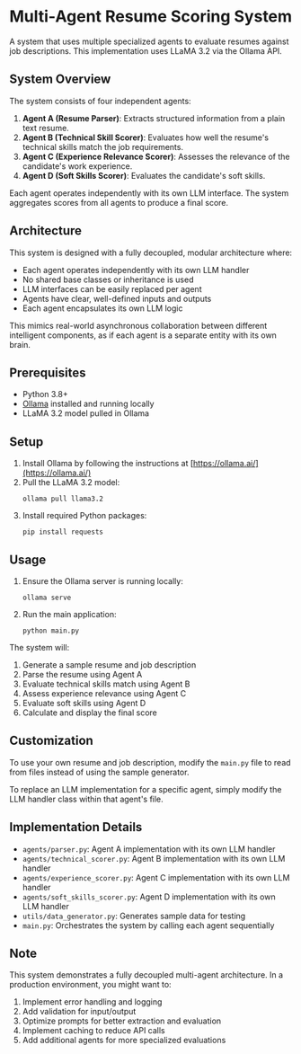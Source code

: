 # Multi-Agent Resume Scoring System

A system that uses multiple specialized agents to evaluate resumes against job descriptions. This implementation uses LLaMA 3.2 via the Ollama API.

## System Overview

The system consists of four independent agents:

1. **Agent A (Resume Parser)**: Extracts structured information from a plain text resume.
2. **Agent B (Technical Skill Scorer)**: Evaluates how well the resume's technical skills match the job requirements.
3. **Agent C (Experience Relevance Scorer)**: Assesses the relevance of the candidate's work experience.
4. **Agent D (Soft Skills Scorer)**: Evaluates the candidate's soft skills.

Each agent operates independently with its own LLM interface. The system aggregates scores from all agents to produce a final score.

## Architecture

This system is designed with a fully decoupled, modular architecture where:

- Each agent operates independently with its own LLM handler
- No shared base classes or inheritance is used
- LLM interfaces can be easily replaced per agent
- Agents have clear, well-defined inputs and outputs
- Each agent encapsulates its own LLM logic

This mimics real-world asynchronous collaboration between different intelligent components, as if each agent is a separate entity with its own brain.

## Prerequisites

- Python 3.8+
- [Ollama](https://ollama.ai/) installed and running locally
- LLaMA 3.2 model pulled in Ollama

## Setup

1. Install Ollama by following the instructions at [https://ollama.ai/](https://ollama.ai/)
2. Pull the LLaMA 3.2 model:
   ```
   ollama pull llama3.2
   ```
3. Install required Python packages:
   ```
   pip install requests
   ```

## Usage

1. Ensure the Ollama server is running locally:
   ```
   ollama serve
   ```

2. Run the main application:
   ```
   python main.py
   ```

The system will:
1. Generate a sample resume and job description
2. Parse the resume using Agent A
3. Evaluate technical skills match using Agent B
4. Assess experience relevance using Agent C
5. Evaluate soft skills using Agent D
6. Calculate and display the final score

## Customization

To use your own resume and job description, modify the `main.py` file to read from files instead of using the sample generator.

To replace an LLM implementation for a specific agent, simply modify the LLM handler class within that agent's file.

## Implementation Details

- `agents/parser.py`: Agent A implementation with its own LLM handler
- `agents/technical_scorer.py`: Agent B implementation with its own LLM handler
- `agents/experience_scorer.py`: Agent C implementation with its own LLM handler
- `agents/soft_skills_scorer.py`: Agent D implementation with its own LLM handler
- `utils/data_generator.py`: Generates sample data for testing
- `main.py`: Orchestrates the system by calling each agent sequentially

## Note

This system demonstrates a fully decoupled multi-agent architecture. In a production environment, you might want to:
1. Implement error handling and logging
2. Add validation for input/output
3. Optimize prompts for better extraction and evaluation
4. Implement caching to reduce API calls
5. Add additional agents for more specialized evaluations 